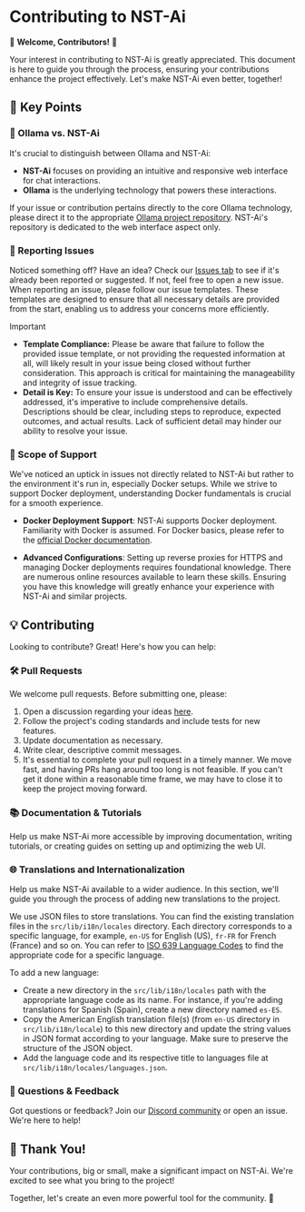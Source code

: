 # Contributing to NST-Ai

🚀 **Welcome, Contributors!** 🚀

Your interest in contributing to NST-Ai is greatly appreciated. This document is here to guide you through the process, ensuring your contributions enhance the project effectively. Let's make NST-Ai even better, together!

## 📌 Key Points

### 🦙 Ollama vs. NST-Ai

It's crucial to distinguish between Ollama and NST-Ai:

- **NST-Ai** focuses on providing an intuitive and responsive web interface for chat interactions.
- **Ollama** is the underlying technology that powers these interactions.

If your issue or contribution pertains directly to the core Ollama technology, please direct it to the appropriate [Ollama project repository](https://ollama.com/). NST-Ai's repository is dedicated to the web interface aspect only.

### 🚨 Reporting Issues

Noticed something off? Have an idea? Check our [Issues tab](https://github.com/AryanVBW/NST-Ai/issues) to see if it's already been reported or suggested. If not, feel free to open a new issue. When reporting an issue, please follow our issue templates. These templates are designed to ensure that all necessary details are provided from the start, enabling us to address your concerns more efficiently.

> [!IMPORTANT]
>
> - **Template Compliance:** Please be aware that failure to follow the provided issue template, or not providing the requested information at all, will likely result in your issue being closed without further consideration. This approach is critical for maintaining the manageability and integrity of issue tracking.
> - **Detail is Key:** To ensure your issue is understood and can be effectively addressed, it's imperative to include comprehensive details. Descriptions should be clear, including steps to reproduce, expected outcomes, and actual results. Lack of sufficient detail may hinder our ability to resolve your issue.

### 🧭 Scope of Support

We've noticed an uptick in issues not directly related to NST-Ai but rather to the environment it's run in, especially Docker setups. While we strive to support Docker deployment, understanding Docker fundamentals is crucial for a smooth experience.

- **Docker Deployment Support**: NST-Ai supports Docker deployment. Familiarity with Docker is assumed. For Docker basics, please refer to the [official Docker documentation](https://docs.docker.com/get-started/overview/).

- **Advanced Configurations**: Setting up reverse proxies for HTTPS and managing Docker deployments requires foundational knowledge. There are numerous online resources available to learn these skills. Ensuring you have this knowledge will greatly enhance your experience with NST-Ai and similar projects.

## 💡 Contributing

Looking to contribute? Great! Here's how you can help:

### 🛠 Pull Requests

We welcome pull requests. Before submitting one, please:

1. Open a discussion regarding your ideas [here](https://github.com/AryanVBW/NST-Ai/discussions/new/choose).
2. Follow the project's coding standards and include tests for new features.
3. Update documentation as necessary.
4. Write clear, descriptive commit messages.
5. It's essential to complete your pull request in a timely manner. We move fast, and having PRs hang around too long is not feasible. If you can't get it done within a reasonable time frame, we may have to close it to keep the project moving forward.

### 📚 Documentation & Tutorials

Help us make NST-Ai more accessible by improving documentation, writing tutorials, or creating guides on setting up and optimizing the web UI.

### 🌐 Translations and Internationalization

Help us make NST-Ai available to a wider audience. In this section, we'll guide you through the process of adding new translations to the project.

We use JSON files to store translations. You can find the existing translation files in the `src/lib/i18n/locales` directory. Each directory corresponds to a specific language, for example, `en-US` for English (US), `fr-FR` for French (France) and so on. You can refer to [ISO 639 Language Codes](http://www.lingoes.net/en/translator/langcode.htm) to find the appropriate code for a specific language.

To add a new language:

- Create a new directory in the `src/lib/i18n/locales` path with the appropriate language code as its name. For instance, if you're adding translations for Spanish (Spain), create a new directory named `es-ES`.
- Copy the American English translation file(s) (from `en-US` directory in `src/lib/i18n/locale`) to this new directory and update the string values in JSON format according to your language. Make sure to preserve the structure of the JSON object.
- Add the language code and its respective title to languages file at `src/lib/i18n/locales/languages.json`.

### 🤔 Questions & Feedback

Got questions or feedback? Join our [Discord community](https://discord.gg/KC5Gfqff) or open an issue. We're here to help!

## 🙏 Thank You!

Your contributions, big or small, make a significant impact on NST-Ai. We're excited to see what you bring to the project!

Together, let's create an even more powerful tool for the community. 🌟
